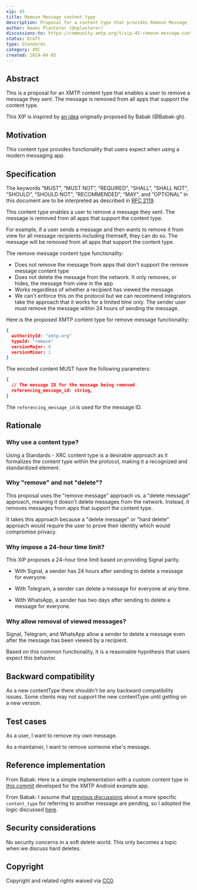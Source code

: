 ```yaml
---
xip: 45
title: Remove Message content type
description: Proposal for a content type that provides Remove Message functionality in XMTP
author: Naomi Plasterer (@nplasterer)
discussions-to: https://community.xmtp.org/t/xip-45-remove-message-content-type/630
status: Draft
type: Standards
category: XRC
created: 2024-04-05
---
```


## Abstract

This is a proposal for an XMTP content type that enables a user to remove a message they sent. The message is removed from all apps that support the content type.

This XIP is inspired by [an idea](https://github.com/orgs/xmtp/discussions/52) originally proposed by Babak (@Babak-gh).

## Motivation

This content type provides functionality that users expect when using a modern messaging app.

## Specification

The keywords “MUST”, “MUST NOT”, “REQUIRED”, “SHALL”, “SHALL NOT”, “SHOULD”, “SHOULD NOT”, “RECOMMENDED”, “MAY”, and “OPTIONAL” in this document are to be interpreted as described in [RFC 2119](https://www.ietf.org/rfc/rfc2119.txt).

This content type enables a user to remove a message they sent. The message is removed from all apps that support the content type.

For example, if a user sends a message and then wants to remove it from view for all message recipients including themself, they can do so. The message will be removed from all apps that support the content type.

The remove message content type functionality:

- Does not remove the message from apps that don't support the remove message content type
- Does not delete the message from the network. It only removes, or hides, the message from view in the app
- Works regardless of whether a recipient has viewed the message.
- We can't enforce this on the protocol but we can recommend integrators take the approach that it works for a limited time only. The sender user must remove the message within 24 hours of sending the message.

Here is the proposed XMTP content type for remove message functionality:

```json
{
  authorityId: "xmtp.org"
  typeId: "remove"
  versionMajor: 0
  versionMinor: 1
}
```

The encoded content MUST have the following parameters:

```json
{
  // The message ID for the message being removed
  referencing_message_id: string,
}
```

The `referencing_message_id` is used for the message ID.

## Rationale

### Why use a content type?

Using a Standards - XRC content type is a desirable approach as it formalizes the content type within the protocol, making it a recognized and standardized element.

### Why "remove" and not "delete"?

This proposal uses the "remove message" approach vs. a "delete message" approach, meaning it doesn't delete messages from the network. Instead, it removes messages from apps that support the content type.

It takes this approach because a "delete message" or "hard delete" approach would require the user to prove their identity which would compromise privacy.

### Why impose a 24-hour time limit?

This XIP proposes a 24-hour time limit based on providing Signal parity.

- With Signal, a sender has 24 hours after sending to delete a message for everyone.

- With Telegram, a sender can delete a message for everyone at any time.

- With WhatsApp, a sender has two days after sending to delete a message for everyone.

### Why allow removal of viewed messages?

Signal, Telegram, and WhatsApp allow a sender to delete a message even after the message has been viewed by a recipient.

Based on this common functionality, it is a reasonable hypothesis that users expect this behavior.

## Backward compatibility

As a new contentType there shouldn't be any backward compatibility issues. Some clients may not support the new contentType until getting on a new version.

## Test cases

As a user, I want to remove my own message.

As a maintainer, I want to remove someone else's message.

## Reference implementation

From Babak: Here is a simple implementation with a custom content type in [this commit](https://github.com/Babak-gh/xmtp-android/commit/e9a8b57a64609554215619be0dc0533487650c87) developed for the XMTP Android example app.

From Babak: I assume that [previous discussions](https://github.com/orgs/xmtp/discussions/35) about a more specific `content_type` for referring to another message are pending, so I adopted the logic discussed [here](https://github.com/orgs/xmtp/discussions/35).

## Security considerations

No security concerns in a soft delete world. This only becomes a topic when we discuss hard deletes.

## Copyright

Copyright and related rights waived via [CC0](https://creativecommons.org/publicdomain/zero/1.0/).
